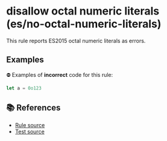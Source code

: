 # disallow octal numeric literals (es/no-octal-numeric-literals)

This rule reports ES2015 octal numeric literals as errors.

## Examples

⛔ Examples of **incorrect** code for this rule:

```js
let a = 0o123
```

## 📚 References

- [Rule source](../../lib/rules/no-octal-numeric-literals.js)
- [Test source](../../tests/lib/rules/no-octal-numeric-literals.js)
